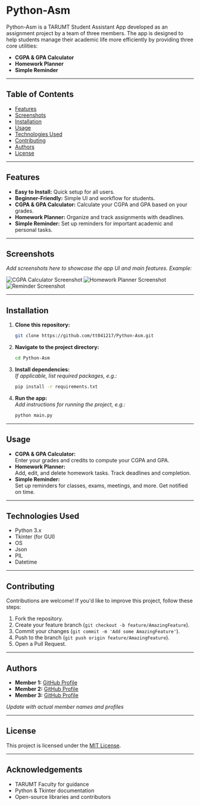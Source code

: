 # Python-Asm

Python-Asm is a TARUMT Student Assistant App developed as an assignment project by a team of three members. The app is designed to help students manage their academic life more efficiently by providing three core utilities:

- **CGPA & GPA Calculator**
- **Homework Planner**
- **Simple Reminder**

---

## Table of Contents

- [Features](#features)
- [Screenshots](#screenshots)
- [Installation](#installation)
- [Usage](#usage)
- [Technologies Used](#technologies-used)
- [Contributing](#contributing)
- [Authors](#authors)
- [License](#license)

---

## Features

- **Easy to Install:** Quick setup for all users.
- **Beginner-Friendly:** Simple UI and workflow for students.
- **CGPA & GPA Calculator:** Calculate your CGPA and GPA based on your grades.
- **Homework Planner:** Organize and track assignments with deadlines.
- **Simple Reminder:** Set up reminders for important academic and personal tasks.

---

## Screenshots

_Add screenshots here to showcase the app UI and main features. Example:_

![CGPA Calculator Screenshot](screenshots/cgpa_calculator.png)
![Homework Planner Screenshot](screenshots/homework_planner.png)
![Reminder Screenshot](screenshots/reminder.png)

---

## Installation

1. **Clone this repository:**
   ```bash
   git clone https://github.com/tt041217/Python-Asm.git
   ```
2. **Navigate to the project directory:**
   ```bash
   cd Python-Asm
   ```
3. **Install dependencies:**  
   _If applicable, list required packages, e.g.:_
   ```bash
   pip install -r requirements.txt
   ```
4. **Run the app:**  
   _Add instructions for running the project, e.g.:_
   ```bash
   python main.py
   ```

---

## Usage

- **CGPA & GPA Calculator:**  
  Enter your grades and credits to compute your CGPA and GPA.
- **Homework Planner:**  
  Add, edit, and delete homework tasks. Track deadlines and completion.
- **Simple Reminder:**  
  Set up reminders for classes, exams, meetings, and more. Get notified on time.

---

## Technologies Used

- Python 3.x
- Tkinter (for GUI)
- OS
- Json
- PIL
- Datetime

---

## Contributing

Contributions are welcome! If you'd like to improve this project, follow these steps:

1. Fork the repository.
2. Create your feature branch (`git checkout -b feature/AmazingFeature`).
3. Commit your changes (`git commit -m 'Add some AmazingFeature'`).
4. Push to the branch (`git push origin feature/AmazingFeature`).
5. Open a Pull Request.

---

## Authors

- **Member 1:** [GitHub Profile](https://github.com/member1)
- **Member 2:** [GitHub Profile](https://github.com/member2)
- **Member 3:** [GitHub Profile](https://github.com/member3)

_Update with actual member names and profiles_

---

## License

This project is licensed under the [MIT License](LICENSE).

---

## Acknowledgements

- TARUMT Faculty for guidance
- Python & Tkinter documentation
- Open-source libraries and contributors

